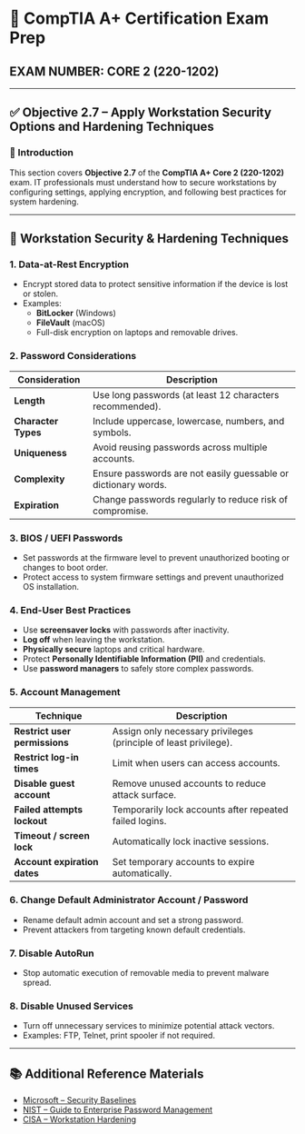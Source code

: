 # 🧠 CompTIA A+ Certification Exam Prep  
## EXAM NUMBER: CORE 2 (220-1202)

---

## ✅ Objective 2.7 – Apply Workstation Security Options and Hardening Techniques

### 🎯 Introduction

This section covers **Objective 2.7** of the **CompTIA A+ Core 2 (220-1202)** exam. IT professionals must understand how to secure workstations by configuring settings, applying encryption, and following best practices for system hardening.

---

## 🔐 Workstation Security & Hardening Techniques

### 1. Data-at-Rest Encryption
- Encrypt stored data to protect sensitive information if the device is lost or stolen.
- Examples:
  - **BitLocker** (Windows)
  - **FileVault** (macOS)
  - Full-disk encryption on laptops and removable drives.

### 2. Password Considerations
| Consideration | Description |
|---------------|-------------|
| **Length** | Use long passwords (at least 12 characters recommended). |
| **Character Types** | Include uppercase, lowercase, numbers, and symbols. |
| **Uniqueness** | Avoid reusing passwords across multiple accounts. |
| **Complexity** | Ensure passwords are not easily guessable or dictionary words. |
| **Expiration** | Change passwords regularly to reduce risk of compromise. |

### 3. BIOS / UEFI Passwords
- Set passwords at the firmware level to prevent unauthorized booting or changes to boot order.
- Protect access to system firmware settings and prevent unauthorized OS installation.

### 4. End-User Best Practices
- Use **screensaver locks** with passwords after inactivity.
- **Log off** when leaving the workstation.
- **Physically secure** laptops and critical hardware.
- Protect **Personally Identifiable Information (PII)** and credentials.
- Use **password managers** to safely store complex passwords.

### 5. Account Management
| Technique | Description |
|-----------|-------------|
| **Restrict user permissions** | Assign only necessary privileges (principle of least privilege). |
| **Restrict log-in times** | Limit when users can access accounts. |
| **Disable guest account** | Remove unused accounts to reduce attack surface. |
| **Failed attempts lockout** | Temporarily lock accounts after repeated failed logins. |
| **Timeout / screen lock** | Automatically lock inactive sessions. |
| **Account expiration dates** | Set temporary accounts to expire automatically. |

### 6. Change Default Administrator Account / Password
- Rename default admin account and set a strong password.
- Prevent attackers from targeting known default credentials.

### 7. Disable AutoRun
- Stop automatic execution of removable media to prevent malware spread.

### 8. Disable Unused Services
- Turn off unnecessary services to minimize potential attack vectors.
- Examples: FTP, Telnet, print spooler if not required.

---

## 📚 Additional Reference Materials

- [Microsoft – Security Baselines](https://learn.microsoft.com/en-us/windows/security/threat-protection/windows-security-baselines)  
- [NIST – Guide to Enterprise Password Management](https://csrc.nist.gov/publications/detail/sp/800-63b/final)  
- [CISA – Workstation Hardening](https://www.cisa.gov/resources-tools/resources/workstation-hardening)  
